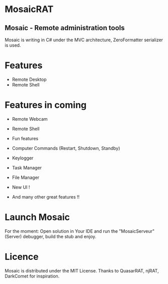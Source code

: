 # MosaicRAT

## Mosaic - Remote administration tools

Mosaic is writing in C# under the MVC architecture, ZeroFormatter serializer is used.

# Features

* Remote Desktop
* Remote Shell

# Features in coming

* Remote Webcam
* Remote Shell
* Fun features
* Computer Commands (Restart, Shutdown, Standby)
* Keylogger
* Task Manager
* File Manager

* New UI !
* And many other great features !!

# Launch Mosaic

For the moment: Open solution in Your IDE and run the "MosaicServeur"(Server) debugger, build the stub and enjoy.

# Licence

Mosaic is distributed under the MIT License. Thanks to QuasarRAT, njRAT, DarkComet for inspiration.
